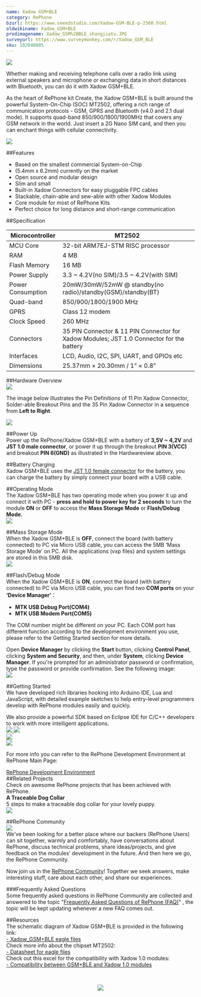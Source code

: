 ```yaml
---
name: Xadow GSM+BLE
category: RePhone
bzurl: https://www.seeedstudio.com/Xadow-GSM-BLE-p-2560.html
oldwikiname: Xadow_GSM+BLE
prodimagename: Xadow_GSM%2BBLE_shangjiatu.JPG
surveyurl: https://www.surveymonkey.com/r/Xadow_GSM_BLE
sku: 102040005
---
```


![](https://raw.githubusercontent.com/SeeedDocument/Xadow_GSM-BLE/master/image/Xadow_GSM%2BBLE_shangjiatu.JPG)

Whether making and receiving telephone calls over a radio link using external speakers and microphone or exchanging data in short distances with Bluetooth, you can do it with Xadow GSM+BLE.

As the heart of RePhone kit Create, the Xadow GSM+BLE is built around the powerful System-On-Chip (SOC) MT2502, offering a rich range of communication protocols - GSM, GPRS and Bluetooth (v4.0 and 2.1 dual mode). It supports quad-band 850/900/1800/1900MHz that covers any GSM network in the world. Just insert a 2G Nano SIM card, and then you can enchant things with cellular connectivity.


[![](https://raw.githubusercontent.com/SeeedDocument/Seeed-WiKi/master/docs/images/get_one_now.png)](http://www.seeedstudio.com/depot/Xadow-GSM-BLE-p-2560.html?cPath=84_120)  


##Features  

- Based on the smallest commercial System-on-Chip  
- (5.4mm x 6.2mm) currently on the market  
- Open source and modular design  
- Slim and small  
- Built-in Xadow Connectors for easy pluggable FPC cables  
- Stackable, chain-able and sew-able with other Xadow Modules  
- Core module for most of RePhone Kits  
- Perfect choice for long distance and short-range communication  

##Specification  

|Microcontroller	|MT2502                                                                                  |
|-------------------|----------------------------------------------------------------------------------------|
|MCU Core	        |32-bit ARM7EJ-STM RISC processor                                                        |
|RAM	            |4 MB                                                                                    |
|Flash Memory	    |16 MB                                                                                   |
|Power Supply	    |3.3 ~ 4.2V(no SIM)/3.5 ~ 4.2V(with SIM)                                                 |
|Power Consumption	|20mW/30mW/52mW @ standby(no radio)/standby(GSM)/standby(BT)                             |
|Quad-band	        |850/900/1800/1900 MHz                                                                   |
|GPRS	            |Class 12 modem                                                                          |
|Clock Speed	    |260 MHz                                                                                 |
|Connectors     	|35 PIN Connector & 11 PIN Connector for Xadow Modules; JST 1.0 Connector for the battery|
|Interfaces	        |LCD, Audio, I2C, SPI, UART, and GPIOs etc                                               |
|Dimensions       	|25.37mm × 20.30mm / 1” × 0.8”                                                           |  

##Hardware Overview  
![](https://raw.githubusercontent.com/SeeedDocument/Xadow_GSM-BLE/master/image/Xadow_GSM%2BBLE_Overview.png) 

 
The image below illustrates the Pin Definitions of 11 Pin Xadow Connector, Solder-able Breakout Pins and the 35 Pin Xadow Connector in a sequence from **Left to Right**.  

![](https://raw.githubusercontent.com/SeeedDocument/Xadow_GSM-BLE/master/image/Xadow-connector-Pin-definitions-06.jpg)  

##Power Up  
Power up the RePhone/Xadow GSM+BLE with a battery of **3,5V ~ 4,2V** and **JST 1.0 male connector**, or power it up through the breakout **PIN 3(VCC)** and breakout **PIN 6(GND)** as illustrated in the Hardwareview above.  

##Battery Charging  
Xadow GSM+BLE uses the [JST 1.0 female connector](http://www.seeedstudio.com/depot/index.php?main_page=opl_info&opl_id=555) for the battery, you can charge the battery by simply connect your board with a USB cable.  

##Operating Mode  
The Xadow GSM+BLE has two operating mode when you power it up and connect it with PC - **press and hold to power key for 2 seconds** to turn the module **ON** or **OFF** to access the **Mass Storage Mode** or **Flash/Debug Mode.**  
![](https://raw.githubusercontent.com/SeeedDocument/Xadow_GSM-BLE/master/image/Operating_mode.png)  

##Mass Storage Mode  
When the Xadow GSM+BLE is **OFF**, connect the board (with battery connected) to PC via Micro USB cable, you can access the 5MB ‘Mass Storage Mode’ on PC. All the applications (vxp files) and system settings are stored in this 5MB disk.  
![](https://raw.githubusercontent.com/SeeedDocument/Xadow_GSM-BLE/master/image/Mass_Storage_Mode.png)  

##Flash/Debug Mode  
When the Xadow GSM+BLE is **ON**, connect the board (with battery connected) to PC via Micro USB cable, you can find two **COM ports** on your **‘Device Manager’**： 

- **MTK USB Debug Port(COM4)**  
- **MTK USB Modem Port(COM5)**  

The COM number might be different on your PC. Each COM port has different function according to the development environment you use, please refer to the Getting Started section for more details.  

Open **Device Manager** by clicking the **Start** button, clicking **Control Panel**, clicking **System and Security**, and then, under **System**, clicking **Device Manager**. If you're prompted for an administrator password or confirmation, type the password or provide confirmation. See the following image:  
![](https://raw.githubusercontent.com/SeeedDocument/Xadow_GSM-BLE/master/image/Check_ports.png)  


##Getting Started  
We have developed rich libraries hooking into Arduino IDE, Lua and JavaScript, with detailed example sketches to help entry-level programmers develop with RePhone modules easily and quickly.

We also provide a powerful SDK based on Eclipse IDE for C/C++ developers to work with more intelligent applications.  
[![](https://raw.githubusercontent.com/SeeedDocument/Xadow_GSM-BLE/master/image/Arduino_IDE-17.png)  ](/RePhone/)
[![](https://raw.githubusercontent.com/SeeedDocument/Xadow_GSM-BLE/master/image/Eclipse_IDE-13.png) ](http://www.seeedstudio.com/wiki/Eclipse_IDE_for_RePhone_Kit)   
[![](https://raw.githubusercontent.com/SeeedDocument/Xadow_GSM-BLE/master/image/Lua-14.png)](http://www.seeedstudio.com/wiki/Lua_for_RePhone#Use_Lua_Shellt)  
[![](https://raw.githubusercontent.com/SeeedDocument/Xadow_GSM-BLE/master/image/JS-15.png) ](http://www.seeedstudio.com/wiki/JavaScript_for_RePhone) 

For more info you can refer to the RePhone Development Environment at RePhone Main Page:  

[
RePhone Development Environment](http://wiki.seeedstudio.com/RePhone/#development-environment)  
##Related Projects  
Check on awesome RePhone projects that has been achieved with RePhone.  
**A Traceable Dog Collar**  
5 steps to make a traceable dog collar for your lovely puppy.   
[![](https://raw.githubusercontent.com/SeeedDocument/Xadow_GSM-BLE/master/image/450px-Dog_Collar.png.jpeg)  ](http://www.seeedstudio.com/recipe/424-rephone-traceable-dog-collar.html)

##RePhone Community  
[![](https://raw.githubusercontent.com/SeeedDocument/Xadow_GSM-BLE/master/image/300px-RePhone_Community-2.png) ](http://www.forum.seeedstudio.com/viewforum.php?f=71&sid=b70f8138c89becf7701260bb41faf9f4)   
We’ve been looking for a better place where our backers (RePhone Users) can sit together, warmly and comfortably, have conversations about RePhone, discuss technical problems, share ideas/projects, and give feedback on the modules’ development in the future. And then here we go, the RePhone Community.

Now join us in the [RePhone Community](https://community.seeedstudio.com/discover.html?t=rephone)! Together we seek answers, make interesting stuff, care about each other, and share our experiences.

###Frequently Asked Questions  
Some frequently asked questions in RePhone Community are collected and answered to the topic "[Frequently Asked Questions of RePhone (FAQ)](https://community.seeedstudio.com/topic_detail.html?id=5170#p23753)" , the topic will be kept updating whenever a new FAQ comes out.  

##Resources  
The schematic diagram of Xadow GSM+BLE is provided in the following link:  
[- Xadow_GSM+BLE eagle files ](https://github.com/SeeedDocument/Xadow_GSM-BLE/blob/master/resource/Xadow_GSM%2BBLE.rar)  
Check more info about the chipset MT2502:  
[- Datasheet for eagle files](https://github.com/SeeedDocument/Xadow_GSM-BLE/blob/master/resource/Datasheet_for_MT2502.rar)  
Check out this excel for the compatibility with Xadow 1.0 modules:  
[- Compatibility between GSM+BLE and Xadow 1.0 modules  ](https://github.com/SeeedDocument/Xadow_GSM-BLE/blob/master/resource/Compatibility_between_GSM%2BBLE_and_Xadow_1.0_modules.xlsx)
 
<br /><p style="text-align:center"><a href="https://www.seeedstudio.com/act-4.html?utm_source=wiki&utm_medium=wikibanner&utm_campaign=newproducts" target="_blank"><img src="https://files.seeedstudio.com/wiki/Wiki_Banner/new_product.jpg" /></a></p>